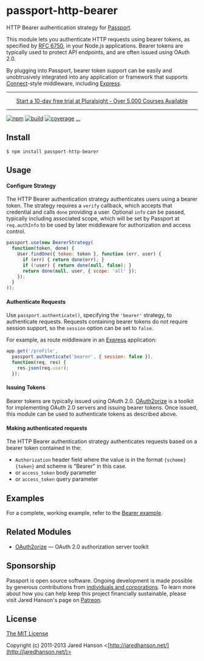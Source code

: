 # passport-http-bearer

HTTP Bearer authentication strategy for [Passport](http://passportjs.org/).

This module lets you authenticate HTTP requests using bearer tokens, as
specified by [RFC 6750](http://tools.ietf.org/html/rfc6750), in your Node.js
applications.  Bearer tokens are typically used to protect API endpoints, and are
often issued using OAuth 2.0.

By plugging into Passport, bearer token support can be easily and unobtrusively
integrated into any application or framework that supports
[Connect](http://www.senchalabs.org/connect/)-style middleware, including
[Express](http://expressjs.com/).

---

<p align="center"><a href="//pluralsight.pxf.io/c/1312135/448522/7490">Start a 10-day free trial at Pluralsight - Over 5,000 Courses Available</a></p>

---

[![npm](https://img.shields.io/npm/v/passport-http-bearer.svg)](https://www.npmjs.com/package/passport-http-bearer)
[![build](https://img.shields.io/travis/jaredhanson/passport-http-bearer.svg)](https://travis-ci.org/jaredhanson/passport-http-bearer)
[![coverage](https://img.shields.io/coveralls/jaredhanson/passport-http-bearer.svg)](https://coveralls.io/github/jaredhanson/passport-http-bearer)
[...](https://github.com/jaredhanson/passport-http-bearer/wiki/Status)

## Install

    $ npm install passport-http-bearer

## Usage

#### Configure Strategy

The HTTP Bearer authentication strategy authenticates users using a bearer
token.  The strategy requires a `verify` callback, which accepts that
credential and calls `done` providing a user.  Optional `info` can be passed,
typically including associated scope, which will be set by Passport at
`req.authInfo` to be used by later middleware for authorization and access
control.

```js
passport.use(new BearerStrategy(
  function(token, done) {
    User.findOne({ token: token }, function (err, user) {
      if (err) { return done(err); }
      if (!user) { return done(null, false); }
      return done(null, user, { scope: 'all' });
    });
  }
));
```

#### Authenticate Requests

Use `passport.authenticate()`, specifying the `'bearer'` strategy, to
authenticate requests.  Requests containing bearer tokens do not require session
support, so the `session` option can be set to `false`.

For example, as route middleware in an [Express](http://expressjs.com/)
application:

```js
app.get('/profile', 
  passport.authenticate('bearer', { session: false }),
  function(req, res) {
    res.json(req.user);
  });
```

#### Issuing Tokens

Bearer tokens are typically issued using OAuth 2.0.  [OAuth2orize](https://github.com/jaredhanson/oauth2orize)
is a toolkit for implementing OAuth 2.0 servers and issuing bearer tokens.  Once
issued, this module can be used to authenticate tokens as described above.

#### Making authenticated requests
The HTTP Bearer authentication strategy authenticates requests based on a bearer token contained in the:
* `Authorization` header field where the value is in the format `{scheme} {token}` and scheme is "Bearer" in this case.
* or `access_token` body parameter
* or `access_token` query parameter

## Examples

For a complete, working example, refer to the [Bearer example](https://github.com/passport/express-4.x-http-bearer-example).

## Related Modules

- [OAuth2orize](https://github.com/jaredhanson/oauth2orize) — OAuth 2.0 authorization server toolkit

## Sponsorship

Passport is open source software.  Ongoing development is made possible by
generous contributions from [individuals and corporations](https://github.com/jaredhanson/passport/blob/master/SPONSORS.md).
To learn more about how you can help keep this project financially sustainable,
please visit Jared Hanson's page on [Patreon](https://www.patreon.com/jaredhanson).

## License

[The MIT License](http://opensource.org/licenses/MIT)

Copyright (c) 2011-2013 Jared Hanson <[http://jaredhanson.net/](http://jaredhanson.net/)>
